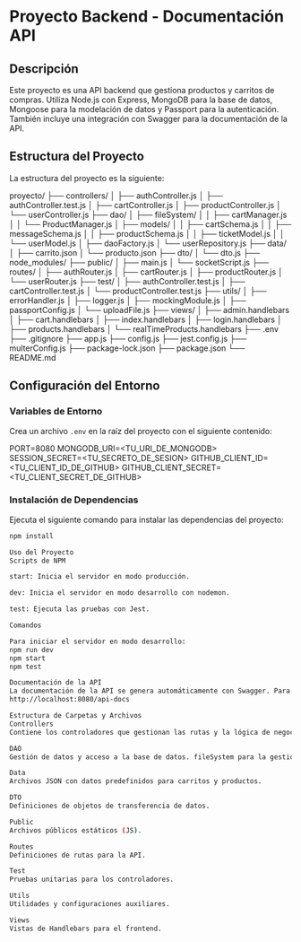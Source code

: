 # Proyecto Backend - Documentación API

## Descripción

Este proyecto es una API backend que gestiona productos y carritos de compras. Utiliza Node.js con Express, MongoDB para la base de datos, Mongoose para la modelación de datos y Passport para la autenticación. También incluye una integración con Swagger para la documentación de la API.

## Estructura del Proyecto

La estructura del proyecto es la siguiente:

proyecto/
├── controllers/
│ ├── authController.js
│ ├── authController.test.js
│ ├── cartController.js
│ ├── productController.js
│ └── userController.js
├── dao/
│ ├── fileSystem/
│ │ ├── cartManager.js
│ │ └── ProductManager.js
│ ├── models/
│ │ ├── cartSchema.js
│ │ ├── messageSchema.js
│ │ ├── productSchema.js
│ │ ├── ticketModel.js
│ │ └── userModel.js
│ ├── daoFactory.js
│ └── userRepository.js
├── data/
│ ├── carrito.json
│ └── producto.json
├── dto/
│ └── dto.js
├── node_modules/
├── public/
│ ├── main.js
│ └── socketScript.js
├── routes/
│ ├── authRouter.js
│ ├── cartRouter.js
│ ├── productRouter.js
│ └── userRouter.js
├── test/
│ ├── authController.test.js
│ ├── cartController.test.js
│ └── productController.test.js
├── utils/
│ ├── errorHandler.js
│ ├── logger.js
│ ├── mockingModule.js
│ ├── passportConfig.js
│ └── uploadFile.js
├── views/
│ ├── admin.handlebars
│ ├── cart.handlebars
│ ├── index.handlebars
│ ├── login.handlebars
│ ├── products.handlebars
│ └── realTimeProducts.handlebars
├── .env
├── .gitignore
├── app.js
├── config.js
├── jest.config.js
├── multerConfig.js
├── package-lock.json
├── package.json
└── README.md


## Configuración del Entorno

### Variables de Entorno

Crea un archivo `.env` en la raíz del proyecto con el siguiente contenido:

PORT=8080
MONGODB_URI=<TU_URI_DE_MONGODB>
SESSION_SECRET=<TU_SECRETO_DE_SESION>
GITHUB_CLIENT_ID=<TU_CLIENT_ID_DE_GITHUB>
GITHUB_CLIENT_SECRET=<TU_CLIENT_SECRET_DE_GITHUB>

### Instalación de Dependencias

Ejecuta el siguiente comando para instalar las dependencias del proyecto:

```bash
npm install

Uso del Proyecto
Scripts de NPM

start: Inicia el servidor en modo producción.

dev: Inicia el servidor en modo desarrollo con nodemon.

test: Ejecuta las pruebas con Jest.

Comandos

Para iniciar el servidor en modo desarrollo:
npm run dev
npm start
npm test

Documentación de la API
La documentación de la API se genera automáticamente con Swagger. Para acceder a ella, inicia el servidor y navega a:
http://localhost:8080/api-docs

Estructura de Carpetas y Archivos
Controllers
Contiene los controladores que gestionan las rutas y la lógica de negocio.

DAO
Gestión de datos y acceso a la base de datos. fileSystem para la gestión de archivos y models para los esquemas de Mongoose.

Data
Archivos JSON con datos predefinidos para carritos y productos.

DTO
Definiciones de objetos de transferencia de datos.

Public
Archivos públicos estáticos (JS).

Routes
Definiciones de rutas para la API.

Test
Pruebas unitarias para los controladores.

Utils
Utilidades y configuraciones auxiliares.

Views
Vistas de Handlebars para el frontend.
